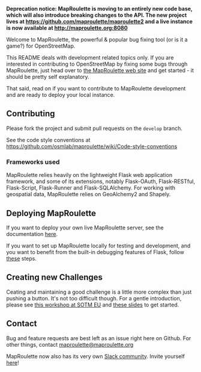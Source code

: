 **Deprecation notice: MapRoulette is moving to an entirely new code base, which will also introduce breaking changes to the API. The new project lives at https://github.com/maproulette/maproulette2 and a live instance is now available at http://maproulette.org:8080**

Welcome to MapRoulette, the powerful & popular bug fixing tool (or is it a game?) for OpenStreetMap.

This README deals with development related topics only. If you are interested in contributing to OpenStreetMap by fixing some bugs through MapRoulette, just head over to [the MapRoulette web site](http://maproulette.org) and get started - it should be pretty self explanatory.

That said, read on if you want to contribute to MapRoulette development and are ready to deploy your local instance.

## Contributing

Please fork the project and submit pull requests on the `develop` branch.

See the code style conventions at https://github.com/osmlab/maproulette/wiki/Code-style-conventions

### Frameworks used

MapRoulette relies heavily on the lightweight Flask web application framework, and some of its extensions, notably Flask-OAuth, Flask-RESTful, Flask-Script, Flask-Runner and Flask-SQLAlchemy. For working with geospatial data, MapRoulette relies on GeoAlchemy2 and Shapely.

## Deploying MapRoulette

If you want to deploy your own live MapRoulette server, see the documentation [here](https://github.com/osmlab/maproulette/wiki/Maproulette-Instance-Quickstart-Guide).

If you want to set up MapRoulette locally for testing and development, and you want to benefit from the built-in debugging features of Flask, follow [these](https://github.com/osmlab/maproulette/wiki/Run-A-MapRoulette-Development-Server-Locally) steps.

## Creating new Challenges
Ceating and maintaining a good challenge is a little more complex than just pushing a button. It's not too difficult though. For a gentle introduction, please see [this workshop at SOTM EU](http://sotm-eu.org/en/slots/39) and [these slides](https://docs.google.com/presentation/d/1bl0WJ3iBjMH0AwTsOPu8sHeaInd1w-KXk_QXaEFSVFo/edit?usp=sharing) to get started.

## Contact

Bug and feature requests are best left as an issue right here on Github. For other things, contact maproulette@maproulette.org

MapRoulette now also has its very own [Slack community](http://maproulette.slack.com). Invite yourself [here](https://maproulette-slack-selfinvite.herokuapp.com)!
